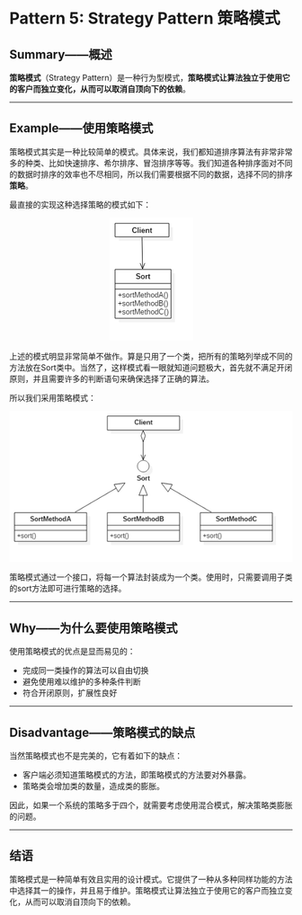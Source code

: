 # Pattern 5: Strategy Pattern  策略模式

## Summary——概述

**策略模式**（Strategy Pattern）是一种行为型模式，**策略模式让算法独立于使用它的客户而独立变化，从而可以取消自顶向下的依赖**。

---

## Example——使用策略模式

策略模式其实是一种比较简单的模式。具体来说，我们都知道排序算法有非常非常多的种类、比如快速排序、希尔排序、冒泡排序等等。我们知道各种排序面对不同的数据时排序的效率也不尽相同，所以我们需要根据不同的数据，选择不同的排序**策略**。

最直接的实现这种选择策略的模式如下：

<center>

![图5-1 传统策略](https://raw.githubusercontent.com/Jannchie/Software-Design-Pattern-Note/master/Pattern%205%20Strategy%20Pattern/5-1.png)

</center>

上述的模式明显非常简单不做作。算是只用了一个类，把所有的策略列举成不同的方法放在Sort类中。当然了，这样模式看一眼就知道问题极大，首先就不满足开闭原则，并且需要许多的判断语句来确保选择了正确的算法。

所以我们采用策略模式：

<center>

![图5-2 策略模式](https://raw.githubusercontent.com/Jannchie/Software-Design-Pattern-Note/master/Pattern%205%20Strategy%20Pattern/5-2.png)

</center>

策略模式通过一个接口，将每一个算法封装成为一个类。使用时，只需要调用子类的sort方法即可进行策略的选择。

---

## Why——为什么要使用策略模式

使用策略模式的优点是显而易见的：

- 完成同一类操作的算法可以自由切换
- 避免使用难以维护的多种条件判断
- 符合开闭原则，扩展性良好

---

## Disadvantage——策略模式的缺点

当然策略模式也不是完美的，它有着如下的缺点：

- 客户端必须知道策略模式的方法，即策略模式的方法要对外暴露。
- 策略类会增加类的数量，造成类的膨胀。

因此，如果一个系统的策略多于四个，就需要考虑使用混合模式，解决策略类膨胀的问题。

---

## 结语

策略模式是一种简单有效且实用的设计模式。它提供了一种从多种同样功能的方法中选择其一的操作，并且易于维护。策略模式让算法独立于使用它的客户而独立变化，从而可以取消自顶向下的依赖。